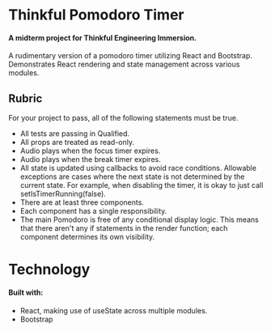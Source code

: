 # Thinkful Pomodoro Timer
#### A midterm project for Thinkful Engineering Immersion.

A rudimentary version of a pomodoro timer utilizing React and Bootstrap.  Demonstrates React rendering and state management across various modules.

## Rubric
For your project to pass, all of the following statements must be true.

* All tests are passing in Qualified.
* All props are treated as read-only.
* Audio plays when the focus timer expires.
* Audio plays when the break timer expires.
* All state is updated using callbacks to avoid race conditions. Allowable exceptions are cases where the next state is not determined by the current state. For example, when disabling the timer, it is okay to just call setIsTimerRunning(false).
* There are at least three components.
* Each component has a single responsibility.
* The main Pomodoro is free of any conditional display logic. This means that there aren't any if statements in the render function; each component determines its own visibility.

# Technology
#### Built with:
  * React, making use of useState across multiple modules.
  * Bootstrap
